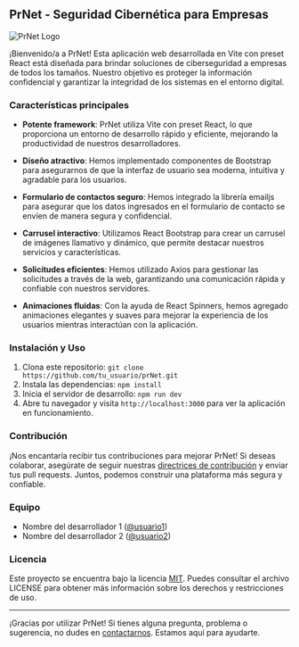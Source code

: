 ## PrNet - Seguridad Cibernética para Empresas

![PrNet Logo](link_to_logo)

¡Bienvenido/a a PrNet! Esta aplicación web desarrollada en Vite con preset React está diseñada para brindar soluciones de ciberseguridad a empresas de todos los tamaños. Nuestro objetivo es proteger la información confidencial y garantizar la integridad de los sistemas en el entorno digital.

### Características principales

- **Potente framework**: PrNet utiliza Vite con preset React, lo que proporciona un entorno de desarrollo rápido y eficiente, mejorando la productividad de nuestros desarrolladores.

- **Diseño atractivo**: Hemos implementado componentes de Bootstrap para asegurarnos de que la interfaz de usuario sea moderna, intuitiva y agradable para los usuarios.

- **Formulario de contactos seguro**: Hemos integrado la librería emailjs para asegurar que los datos ingresados en el formulario de contacto se envíen de manera segura y confidencial.

- **Carrusel interactivo**: Utilizamos React Bootstrap para crear un carrusel de imágenes llamativo y dinámico, que permite destacar nuestros servicios y características.

- **Solicitudes eficientes**: Hemos utilizado Axios para gestionar las solicitudes a través de la web, garantizando una comunicación rápida y confiable con nuestros servidores.

- **Animaciones fluidas**: Con la ayuda de React Spinners, hemos agregado animaciones elegantes y suaves para mejorar la experiencia de los usuarios mientras interactúan con la aplicación.

### Instalación y Uso

1. Clona este repositorio: `git clone https://github.com/tu_usuario/prNet.git`
2. Instala las dependencias: `npm install`
3. Inicia el servidor de desarrollo: `npm run dev`
4. Abre tu navegador y visita `http://localhost:3000` para ver la aplicación en funcionamiento.

### Contribución

¡Nos encantaría recibir tus contribuciones para mejorar PrNet! Si deseas colaborar, asegúrate de seguir nuestras [directrices de contribución](CONTRIBUTING.md) y enviar tus pull requests. Juntos, podemos construir una plataforma más segura y confiable.

### Equipo

- Nombre del desarrollador 1 ([@usuario1](https://github.com/usuario1))
- Nombre del desarrollador 2 ([@usuario2](https://github.com/usuario2))

### Licencia

Este proyecto se encuentra bajo la licencia [MIT](LICENSE). Puedes consultar el archivo LICENSE para obtener más información sobre los derechos y restricciones de uso.

---
¡Gracias por utilizar PrNet! Si tienes alguna pregunta, problema o sugerencia, no dudes en [contactarnos](mailto:contacto@prnet.com). Estamos aquí para ayudarte.
